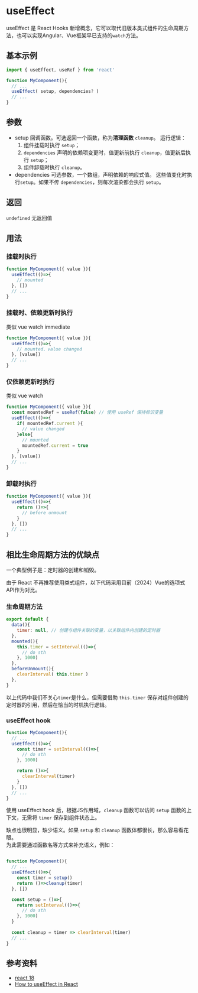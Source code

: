 # useEffect
useEffect 是 React Hooks 新增概念，它可以取代旧版本类式组件的生命周期方法，也可以实现Angular、Vue框架早已支持的`watch`方法。

## 基本示例
```jsx
import { useEffect, useRef } from 'react'

function MyComponent(){
  // ...
  useEffect( setup, dependencies? )
  // ...
}
```

## 参数
- setup
  回调函数。可选返回一个函数，称为**清理函数** `cleanup`。
  运行逻辑：
  1. 组件挂载时执行 `setup`；
  2. `dependencies` 声明的依赖项变更时，值更新前执行 `cleanup`，值更新后执行 `setup`；
  3. 组件卸载时执行 `cleanup`。
- dependencies
  可选参数，一个数组，声明依赖的响应式值。
  这些值变化时执行`setup`。如果不传 `dependencies`，则每次渲染都会执行 `setup`。

## 返回
`undefined` 无返回值

## 用法

### 挂载时执行
```jsx
function MyComponent({ value }){
  useEffect(()=>{
    // mounted
  }, [])
  // ...
}
```

### 挂载时、依赖更新时执行
类似 vue watch immediate

```jsx
function MyComponent({ value }){
  useEffect(()=>{
    // mounted、value changed
  }, [value])
  // ...
}
```

### 仅依赖更新时执行
类似 vue watch

```jsx
function MyComponent({ value }){
  const mountedRef = useRef(false) // 使用 useRef 保持标识变量
  useEffect(()=>{
    if( mountedRef.current ){
      // value changed
    }else{
      // mounted
      mountedRef.current = true
    }
  }, [value])
  // ...
}
```

### 卸载时执行
```jsx
function MyComponent({ value }){
  useEffect(()=>{
    return ()=>{
      // before unmount
    }
  }, [])
  // ...
}
```

## 相比生命周期方法的优缺点

一个典型例子是：定时器的创建和销毁。

由于 React 不再推荐使用类式组件，以下代码采用目前（2024）Vue的选项式API作为对比。

### 生命周期方法
```js
export default {
  data(){
    timer: null, // 创建与组件关联的变量，以关联组件内创建的定时器
  },
  mounted(){
    this.timer = setInterval(()=>{
      // do sth
    }, 1000)
  },
  beforeUnmount(){
    clearInterval( this.timer )
  },
}
```
以上代码中我们不关心`timer`是什么，但需要借助 `this.timer` 保存对组件创建的定时器的引用，然后在恰当的时机执行逻辑。

### useEffect hook
```jsx
function MyComponent(){
  // ...
  useEffect(()=>{
    const timer = setInterval(()=>{
      // do sth
    }, 1000)

    return ()=>{
      clearInterval(timer)
    }
  }, [])
  // ...
}
```
使用 useEffect hook 后，根据JS作用域，`cleanup` 函数可以访问 `setup` 函数的上下文，无需将 `timer` 保存到组件状态上。

缺点也很明显，缺少语义。如果 `setup` 和 `cleanup` 函数体都很长，那么容易看花眼。  
为此需要通过函数名等方式来补充语义，例如：
```jsx

function MyComponent(){
  // ...
  useEffect(()=>{
    const timer = setup()
    return ()=>cleanup(timer)
  }, [])

  const setup = ()=>{
    return setInterval(()=>{
      // do sth
    }, 1000)
  }
  
  const cleanup = timer => clearInterval(timer)
  // ...
}
```

## 参考资料

- [react 18](https://18.react.dev/reference/react/useEffect)
- [How to useEffect in React](https://www.robinwieruch.de/react-useeffect-hook/)